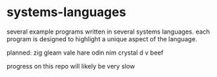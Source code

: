 # systems-languages
several example programs written in several systems languages.  each program is designed to highlight a unique aspect of the language.


planned:
zig
gleam
vale
hare
odin
nim
crystal
d
v
beef

progress on this repo will likely be very slow
